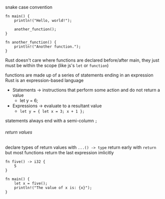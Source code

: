 snake case convention
```
fn main() {
    println!("Hello, world!");

    another_function();
}

fn another_function() {
    println!("Another function.");
}
```

Rust doesn't care where functions are declared before/after main, they just must be within the scope (like js's `let` or `function`) 

functions are made up of a series of statements ending in an expression
Rust is an expression-based language
- Statements -> instructions that perform some action and do not return a value
	- let y = 6;
- Expressions -> evaluate to a resultant value
	- `let y = { let x = 3; x + 1 };`

statements always end with a semi-column `;`

###### return values
declare types of return values with `...() -> type`
return early with `return` but most functions return the last expression imlicitly
```
fn five() -> i32 { 
	5 
} 

fn main() { 
	let x = five(); 
	println!("The value of x is: {x}"); 
}
```
